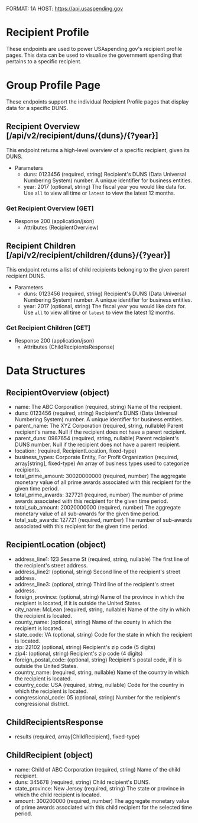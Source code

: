 FORMAT: 1A
HOST: https://api.usaspending.gov

# Recipient Profile

These endpoints are used to power USAspending.gov's recipient profile pages. This data can be used to visualize the government spending that pertains to a specific recipient.

# Group Profile Page

These endpoints support the individual Recipient Profile pages that display data for a specific DUNS.

## Recipient Overview [/api/v2/recipient/duns/{duns}/{?year}]

This endpoint returns a high-level overview of a specific recipient, given its DUNS.

+ Parameters
    + duns: 0123456 (required, string)
        Recipient's DUNS (Data Universal Numbering System) number. A unique identifier for business entities. 
    + year: 2017 (optional, string)
        The fiscal year you would like data for. Use `all` to view all time or `latest` to view the latest 12 months.

### Get Recipient Overview [GET]

+ Response 200 (application/json)
    + Attributes (RecipientOverview)
    
## Recipient Children [/api/v2/recipient/children/{duns}/{?year}]

This endpoint returns a list of child recipients belonging to the given parent recipient DUNS.

+ Parameters
    + duns: 0123456 (required, string)
        Recipient's DUNS (Data Universal Numbering System) number. A unique identifier for business entities. 
    + year: 2017 (optional, string)
        The fiscal year you would like data for. Use `all` to view all time or `latest` to view the latest 12 months.

### Get Recipient Children [GET]

+ Response 200 (application/json)
    + Attributes (ChildRecipientsResponse)

# Data Structures

## RecipientOverview (object)
+ name: The ABC Corporation (required, string)
    Name of the recipient.
+ duns: 0123456 (required, string)
    Recipient's DUNS (Data Universal Numbering System) number. A unique identifier for business entities. 
+ parent_name: The XYZ Corporation (required, string, nullable)
    Parent recipient's name. Null if the recipient does not have a parent recipient.
+ parent_duns: 0987654 (required, string, nullable)
    Parent recipient's DUNS number. Null if the recipient does not have a parent recipient.
+ location: (required, RecipientLocation, fixed-type)
+ business_types: Corporate Entity, For Profit Organization (required, array[string], fixed-type)
    An array of business types used to categorize recipients.
+ total_prime_amount: 30020000000 (required, number)
    The aggregate monetary value of all prime awards associated with this recipient for the given time period.
+ total_prime_awards: 327721 (required, number)
    The number of prime awards associated with this recipient for the given time period.
+ total_sub_amount: 20020000000 (required, number)
    The aggregate monetary value of all sub-awards for the given time period.
+ total_sub_awards: 127721 (required, number)
    The number of sub-awards associated with this recipient for the given time period.

## RecipientLocation (object)
+ address_line1: 123 Sesame St (required, string, nullable)
    The first line of the recipient's street address. 
+ address_line2: (optional, string)
    Second line of the recipient's street address. 
+ address_line3: (optional, string)
    Third line of the recipient's street address. 
+ foreign_province: (optional, string)
    Name of the province in which the recipient is located, if it is outside the United States.
+ city_name: McLean (required, string, nullable)
    Name of the city in which the recipient is located.
+ county_name: (optional, string)
    Name of the county in which the recipient is located.
+ state_code: VA (optional, string)
    Code for the state in which the recipient is located. 
+ zip: 22102 (optional, string)
    Recipient's zip code (5 digits)
+ zip4: (optional, string)
    Recipient's zip code (4 digits)
+ foreign_postal_code: (optional, string)
    Recipient's postal code, if it is outside the United States.
+ country_name: (required, string, nullable)
     Name of the country in which the recipient is located.
+ country_code: USA (required, string, nullable)
     Code for the country in which the recipient is located.
+ congressional_code: 05 (optional, string)
    Number for the recipient's congressional district. 
   
## ChildRecipientsResponse
+ results (required, array[ChildRecipient], fixed-type)
 
## ChildRecipient (object)
+ name: Child of ABC Corporation (required, string)
    Name of the child recipient.
+ duns: 345678 (required, string)
    Child recipient's DUNS.
+ state_province: New Jersey (required, string)
    The state or province in which the child recipient is located.
+ amount: 300200000 (required, number)
    The aggregate monetary value of prime awards associated with this child recipient for the selected time period.
